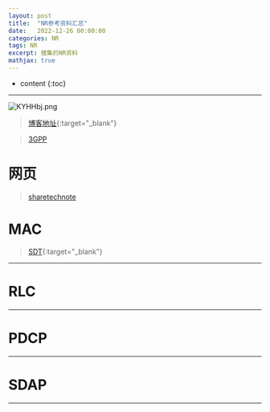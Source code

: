 ```yaml
---
layout: post
title:  "NR参考资料汇总"
date:   2022-12-26 00:00:00
categories: NR
tags: NR
excerpt: 搜集的NR资料
mathjax: true
---
```

* content
{:toc}
---

![KYHHbj.png](https://s2.ax1x.com/2019/10/23/KYHHbj.png)



> [博客地址](https://dufaxing.com){:target="_blank"}

> [3GPP](https://www.3gpp.org/)

# 网页

> [sharetechnote](https://sharetechnote.com/)

# MAC

> [SDT](https://mp.weixin.qq.com/s?__biz=MjM5NzM1OTA1Mw==&mid=2651163504&idx=1&sn=a77c157135806c93d036466e86c08fba&chksm=bd2a17d28a5d9ec47e5f6fa1de678b0b708d14c53151bc80eeba4bde0a8b014cee1e4ad2f7fc&scene=27){:target="_blank"}

---

# RLC



---

# PDCP



---

# SDAP



---